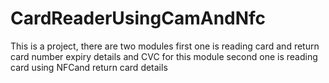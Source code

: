 # CardReaderUsingCamAndNfc

This is a project, there are two modules 
first one is reading card and return card number expiry details and CVC for this module
second one is reading card using NFCand return card details 
